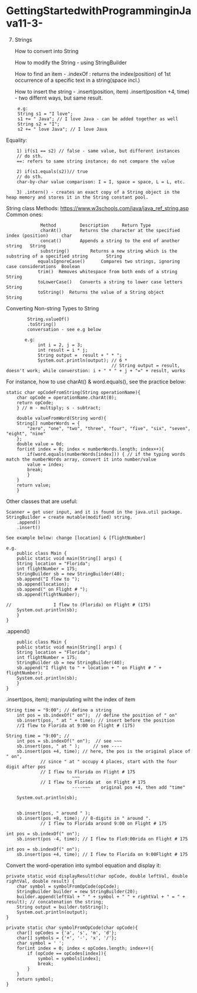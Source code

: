 # GettingStartedwithProgramminginJava11-3-

7. Strings 

	How to convert into String
	
	How to modify the String - using StringBuilder
	
	How to find an item - .indexOf  : returns the index(position) of 1st occurrence of a specific text in a string(space incl.)
	
	How to insert the string - .insert(position, item)
				   .insert(position +4, time)		- two differnt ways, but same result.


	    e.g:
	    String s1 = "I love";
	    s1 += " Java"; // I love Java - can be added together as well
	    String s2 = "I";
	    s2 += " love Java"; // I love Java 
    
Equality:
    
	    1) if(s1 == s2) // false - same value, but different instances
		// do sth.
		==: refers to same string instance; do not compare the value

	    2) if(s1.equals(s2))// true
		// do sth.
		char-by-char value comparison: I = I, space = space, L = L, etc.

	    3) .intern() - creates an exact copy of a String object in the heap memory and stores it in the String constant pool.
    
String class Methods: https://www.w3schools.com/java/java_ref_string.asp
Common ones: 

                 Method	    	Description		Return Type
                 charAt()		Returns the character at the specified index (position)		char
                 concat()		Appends a string to the end of another string	String
                 substring()		Returns a new string which is the substring of a specified string		String
                equalsIgnoreCase()		Compares two strings, ignoring case considerations	Boolean
                trim()	Removes whitespace from both ends of a string	String
                toLowerCase()	Converts a string to lower case letters		String
                toString()	Returns the value of a String object		String
		
Converting Non-string Types to String

            String.valueOf()
            .toString()
            conversation - see e.g below
            
           e.g:
                int i = 2, j = 3;
                int result = i * j;
                String output =  result + " * ";
                System.out.println(output); // 6 *
                                            // String output = result, doesn't work; while converstion: i + " * " + j + "=" + result, works 
	
For instance, how to use charAt() & word.equals(), see the practice below:
	
	static char opCodeFromString(String operationName){
		char opCode = operationName.charAt(0);
		return opCode;
	    } // m - multiply; s - subtract;

	    double valueFromWord(String word){
		String[] numberWords = {
			"zero", "one", "two", "three", "four", "five", "six", "seven", "eight", "nine"
		};
		double value = 0d;
		for(int index = 0; index < numberWords.length; index++){
		    if(word.equals(numberWords[index])) { // if the typing words match the numberWords array, convert it into number/value
			value = index;
			break;
		    }
		}
		return value;
	    }
	
	
Other classes that are useful:

    Scanner = get user input, and it is found in the java.util package. 
    StringBuilder = create mutable(modified) string. 
		.append()
		.insert()
    
    See example below: change [location] & [flightNumber]
    
    e.g.
	    public class Main {
	    public static void main(String[] args) {
		String location = "Florida";
		int flightNumber = 175;
		StringBuilder sb = new StringBuilder(40);
		sb.append("I flew to ");
		sb.append(location);
		sb.append(" on Flight # ");
		sb.append(flightNumber);

	//                I flew to (Florida) on Flight # (175)
		System.out.println(sb);
	    }
	}


.append()
	
	    public class Main {
	    public static void main(String[] args) {
		String location = "Florida";
		int flightNumber = 175;
		StringBuilder sb = new StringBuilder(40);
		sb.append("I flight to " + location + " on Flight # " + flightNumber);
		System.out.println(sb);
	    }
	}
	
.insert(pos, item); manipulating wiht the index of item
	
	String time = "9:00"; // define a string
        int pos = sb.indexOf(" on");  // define the position of " on"
        sb.insert(pos, " at " + time); // insert before the position
		//I flew to Florida at 9:00 on Flight # (175)
	
	String time = "9:00"; //
        int pos = sb.indexOf(" on");  // see ~~~
        sb.insert(pos, " at " );     // see ----
        sb.insert(pos +4, time); // here, the pos is the original place of " on", 
				 // since " at " occupy 4 places, start with the four digit after pos
				 // I flew to Florida on Flight # 175
				 		     ~~~
				 // I flew to Florida at  on Flight # 175		  
						     ----~~~ 	original pos +4, then add "time"

        System.out.println(sb);
	
	 
        sb.insert(pos, " around " );
        sb.insert(pos +8, time); // 8-digits in " around ".
				 // I flew to Florida around 9:00 on Flight # 175
	
	int pos = sb.indexOf(" on");  
        sb.insert(pos -4, time); // I flew to Flo9:00rida on Flight # 175
	
	int pos = sb.indexOf(" on");  
        sb.insert(pos +4, time); // I flew to Florida on 9:00Flight # 175
	
	
Convert the word-operation into symbol equation and display it: 
	
	private static void displayResult(char opCode, double leftVal, double rightVal, double result) {
        char symbol = symbolFromOpCode(opCode);
        StringBuilder builder = new StringBuilder(20);
        builder.append(leftVal + " " + symbol + " " + rightVal + " = " + result); // concatenation the string;
        String output = builder.toString();
        System.out.println(output);
    }

    private static char symbolFromOpCode(char opCode){
        char[] opCodes = {'a', 's', 'm', 'd'};
        char[] symbols = {'+', '-', 'x', '/'};
        char symbol = ' ';
        for(int index = 0; index < opCodes.length; index++){
            if (opCode == opCodes[index]){
                symbol = symbols[index];
                break;
            }
        }
        return symbol;
    } 
